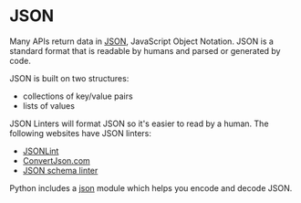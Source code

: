 # JSON

Many APIs return data in [JSON](https://json.org/), JavaScript Object Notation. JSON is a standard format that is readable by humans and parsed or generated by code. 

JSON is built on two structures:
- collections of key/value pairs
- lists of values

JSON Linters will format JSON so it's easier to read by a human. The following websites have JSON linters:
- [JSONLint](https://jsonlint.com/)
- [ConvertJson.com](http://www.convertjson.com/jsonlint.htm)
- [JSON schema linter](https://www.json-schema-linter.com/)

Python includes a [json](https://docs.python.org/2/library/json.html) module which helps you encode and decode JSON.
